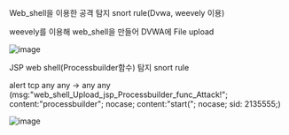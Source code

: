 Web_shell을 이용한 공격 탐지 snort rule(Dvwa, weevely 이용)

weevely를 이용해 web_shell을 만들어 DVWA에 File upload

![image](https://user-images.githubusercontent.com/52124043/61444054-9fe76f80-a985-11e9-9879-e7b3f6a97e77.png)

JSP web shell(Processbuilder함수) 탐지 snort rule

alert tcp any any -> any any (msg:"web_shell_Upload_jsp_Processbuilder_func_Attack!"; content:"processbuilder"; nocase; content:"start("; nocase; sid: 2135555;)

![image](https://user-images.githubusercontent.com/52124043/61517530-688ac880-aa42-11e9-957c-730242878fab.png)

